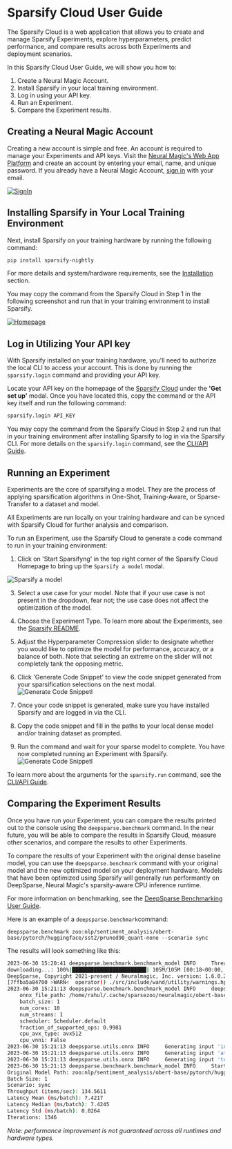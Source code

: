 <!--
Copyright (c) 2021 - present / Neuralmagic, Inc. All Rights Reserved.

Licensed under the Apache License, Version 2.0 (the "License");
you may not use this file except in compliance with the License.
You may obtain a copy of the License at

   http://www.apache.org/licenses/LICENSE-2.0

Unless required by applicable law or agreed to in writing,
software distributed under the License is distributed on an "AS IS" BASIS,
WITHOUT WARRANTIES OR CONDITIONS OF ANY KIND, either express or implied.
See the License for the specific language governing permissions and
limitations under the License.
-->

# Sparsify Cloud User Guide

The Sparsify Cloud is a web application that allows you to create and manage Sparsify Experiments, explore hyperparameters, predict performance, and compare results across both Experiments and deployment scenarios. 


In this Sparsify Cloud User Guide, we will show you how to:
1. Create a Neural Magic Account.
2. Install Sparsify in your local training environment.
3. Log in using your API key.
4. Run an Experiment.
5. Compare the Experiment results.


## Creating a Neural Magic Account

Creating a new account is simple and free.
An account is required to manage your Experiments and API keys.
Visit the [Neural Magic's Web App Platform](https://account.neuralmagic.com/signup) and create an account by entering your email, name, and unique password. 
If you already have a Neural Magic Account, [sign in](https://account.neuralmagic.com/signin) with your email.

[![SignIn](https://drive.google.com/uc?id=1RInSrLsfm0PQLEkjJqD1HzaCWA2yDcNi)](https://drive.google.com/uc?id=1RInSrLsfm0PQLEkjJqD1HzaCWA2yDcNi)

## Installing Sparsify in Your Local Training Environment

Next, install Sparsify on your training hardware by running the following command:

```bash
pip install sparsify-nightly
```

For more details and system/hardware requirements, see the [Installation](https://github.com/neuralmagic/sparsify/blob/main/README.md#installation) section.

You may copy the command from the Sparsify Cloud in Step 1 in the following screenshot and run that in your training environment to install Sparsify. 

[![Homepage](https://drive.google.com/uc?id=10U3r7lr4fmdKLG_xzRys2avdf2g2GVIN)](https://drive.google.com/uc?id=10U3r7lr4fmdKLG_xzRys2avdf2g2GVIN)


## Log in Utilizing Your API key

With Sparsify installed on your training hardware, you'll need to authorize the local CLI to access your account.
This is done by running the `sparsify.login` command and providing your API key.

Locate your API key on the homepage of the [Sparsify Cloud](https://apps.neuralmagic.com/sparsify/) under the **'Get set up'** modal.
Once you have located this, copy the command or the API key itself and run the following command:

```bash
sparsify.login API_KEY
````

You may copy the command from the Sparsify Cloud in Step 2 and run that in your training environment after installing Sparsify to log in via the Sparsify CLI. For more details on the `sparsify.login` command, see the [CLI/API Guide](https://github.com/neuralmagic/sparsify/blob/main/docs/cli-api-guide.md).

## Running an Experiment
Experiments are the core of sparsifying a model.
They are the process of applying sparsification algorithms in One-Shot, Training-Aware, or Sparse-Transfer to a dataset and model.

All Experiments are run locally on your training hardware and can be synced with Sparsify Cloud for further analysis and comparison.

To run an Experiment, use the Sparsify Cloud to generate a code command to run in your training environment:

1. Click on 'Start Sparsifyng' in the top right corner of the Sparsify Cloud Homepage to bring up the ```Sparsify a model``` modal.

![Sparsify a model](https://drive.google.com/uc?id=1FyayVSqq5YtKO_dEgt5iMNSZQNsqaQFq)

3. Select a use case for your model. Note that if your use case is not present in the dropdown, fear not; the use case does not affect the optimization of the model.
4. Choose the Experiment Type. To learn more about the Experiments, see the [Sparsify README](https://github.com/neuralmagic/sparsify/blob/main/README.md#run-an-experiment).
5. Adjust the Hyperparameter Compression slider to designate whether you would like to optimize the model for performance, accuracy, or a balance of both. Note that selecting an extreme on the slider will not completely tank the opposing metric.
6. Click 'Generate Code Snippet' to view the code snippet generated from your sparsification selections on the next modal. 
![Generate Code Snippetl](https://drive.google.com/uc?id=14B193hHeYqLeSX8r6C5N1G8beBeXUkYE)

7. Once your code snippet is generated, make sure you have installed Sparsify and are logged in via the CLI. 
8. Copy the code snippet and fill in the paths to your local dense model and/or training dataset as prompted. 
9. Run the command and wait for your sparse model to complete. You have now completed running an Experiment with Sparsify. 
![Generate Code Snippetl](https://drive.google.com/uc?id=1xWrla3ps0qeS70P1bzOIYGeIPXWgHfF_)


To learn more about the arguments for the `sparsify.run` command, see the [CLI/API Guide](https://github.com/neuralmagic/sparsify/blob/main/docs/cli-api-guide.md).


## Comparing the Experiment Results

Once you have run your Experiment, you can compare the results printed out to the console using the `deepsparse.benchmark` command. 
In the near future, you will be able to compare the results in Sparsify Cloud, measure other scenarios, and compare the results to other Experiments.


To compare the results of your Experiment with the original dense baseline model, you can use the `deepsparse.benchmark` command with your original model and the new optimized model on your deployment hardware. Models that have been optimized using Sparsify will generally run performantly on DeepSparse, Neural Magic's sparsity-aware CPU inference runtime. 


For more information on benchmarking, see the [DeepSparse Benchmarking User Guide](https://github.com/neuralmagic/deepsparse/blob/main/docs/user-guide/deepsparse-benchmarking.md).

Here is an example of a `deepsparse.benchmark`command: 

```
deepsparse.benchmark zoo:nlp/sentiment_analysis/obert-base/pytorch/huggingface/sst2/pruned90_quant-none --scenario sync

```

The results will look something like this:
```bash
2023-06-30 15:20:41 deepsparse.benchmark.benchmark_model INFO     Thread pinning to cores enabled
downloading...: 100%|████████████████████████| 105M/105M [00:18<00:00, 5.81MB/s]
DeepSparse, Copyright 2021-present / Neuralmagic, Inc. version: 1.6.0.20230629 COMMUNITY | (fc8b788a) (release) (optimized) (system=avx512, binary=avx512)
[7ffba5a84700 >WARN<  operator() ./src/include/wand/utility/warnings.hpp:14] Generating emulated code for quantized (INT8) operations since no VNNI instructions were detected. Set NM_FAST_VNNI_EMULATION=1 to increase performance at the expense of accuracy.
2023-06-30 15:21:13 deepsparse.benchmark.benchmark_model INFO     deepsparse.engine.Engine:
	onnx_file_path: /home/rahul/.cache/sparsezoo/neuralmagic/obert-base-sst2_wikipedia_bookcorpus-pruned90_quantized/model.onnx
	batch_size: 1
	num_cores: 10
	num_streams: 1
	scheduler: Scheduler.default
	fraction_of_supported_ops: 0.9981
	cpu_avx_type: avx512
	cpu_vnni: False
2023-06-30 15:21:13 deepsparse.utils.onnx INFO     Generating input 'input_ids', type = int64, shape = [1, 128]
2023-06-30 15:21:13 deepsparse.utils.onnx INFO     Generating input 'attention_mask', type = int64, shape = [1, 128]
2023-06-30 15:21:13 deepsparse.utils.onnx INFO     Generating input 'token_type_ids', type = int64, shape = [1, 128]
2023-06-30 15:21:13 deepsparse.benchmark.benchmark_model INFO     Starting 'singlestream' performance measurements for 10 seconds
Original Model Path: zoo:nlp/sentiment_analysis/obert-base/pytorch/huggingface/sst2/pruned90_quant-none
Batch Size: 1
Scenario: sync
Throughput (items/sec): 134.5611
Latency Mean (ms/batch): 7.4217
Latency Median (ms/batch): 7.4245
Latency Std (ms/batch): 0.0264
Iterations: 1346
```

*Note: performance improvement is not guaranteed across all runtimes and hardware types.*
